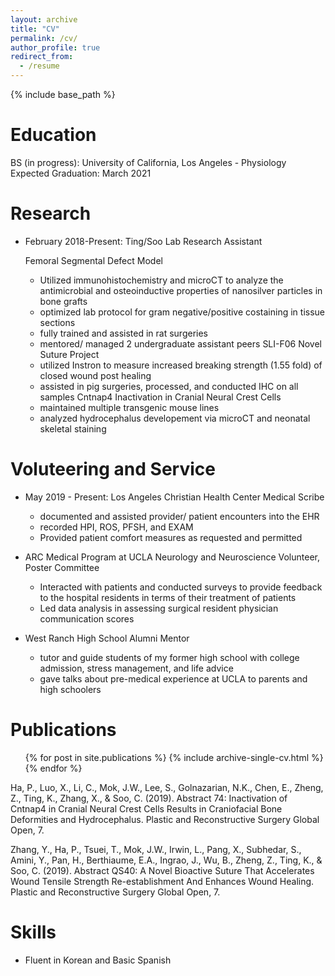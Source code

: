 ```yaml
---
layout: archive
title: "CV"
permalink: /cv/
author_profile: true
redirect_from:
  - /resume
---
```


{% include base_path %}

Education
======
BS (in progress): University of California, Los Angeles - Physiology
 Expected Graduation: March 2021
 
Research
======
* February 2018-Present: Ting/Soo Lab
  Research Assistant
  
  Femoral Segmental Defect Model 
  * Utilized immunohistochemistry and microCT to analyze the antimicrobial and osteoinductive properties of nanosilver particles in bone grafts
  * optimized lab  protocol for gram negative/positive costaining in tissue sections
  * fully trained and assisted in rat surgeries
  * mentored/ managed 2 undergraduate assistant peers
  SLI-F06 Novel Suture Project
  * utilized Instron to measure increased breaking strength (1.55 fold) of closed wound post healing
  * assisted in pig surgeries, processed, and conducted IHC on all samples
  Cntnap4 Inactivation in Cranial Neural Crest Cells
  * maintained multiple transgenic mouse lines
  * analyzed hydrocephalus developement via microCT and neonatal skeletal staining
  
Voluteering and Service
======
* May 2019 - Present: Los Angeles Christian Health Center
  Medical Scribe
  * documented and assisted provider/ patient encounters into the EHR
  * recorded HPI, ROS, PFSH, and EXAM
  * Provided patient comfort measures as requested and permitted
  
* ARC Medical Program at UCLA
  Neurology and Neuroscience Volunteer, Poster Committee
  * Interacted with patients and conducted surveys to provide feedback to the hospital residents in terms of their treatment of patients
  * Led data analysis in assessing surgical resident physician communication scores

* West Ranch High School Alumni Mentor
  * tutor and guide students of my former high school with college admission, stress management, and life advice
  * gave talks about pre-medical experience at UCLA to parents and high schoolers

Publications
======
  <ul>{% for post in site.publications %}
    {% include archive-single-cv.html %}
  {% endfor %}</ul>
 Ha, P., Luo, X., Li, C., Mok, J.W., Lee, S., Golnazarian, N.K., Chen, E., Zheng, Z., Ting, K., Zhang, X., & Soo, C. (2019). Abstract 74: Inactivation of Cntnap4 in Cranial Neural Crest Cells Results in Craniofacial Bone Deformities and Hydrocephalus. Plastic and Reconstructive Surgery Global Open, 7.
 
 Zhang, Y., Ha, P., Tsuei, T., Mok, J.W., Irwin, L., Pang, X., Subhedar, S., Amini, Y., Pan, H., Berthiaume, E.A., Ingrao, J., Wu, B., Zheng, Z., Ting, K., & Soo, C. (2019). Abstract QS40: A Novel Bioactive Suture That Accelerates Wound Tensile Strength Re-establishment And Enhances Wound Healing. Plastic and Reconstructive Surgery Global Open, 7.
  
Skills
======
* Fluent in Korean and Basic Spanish
